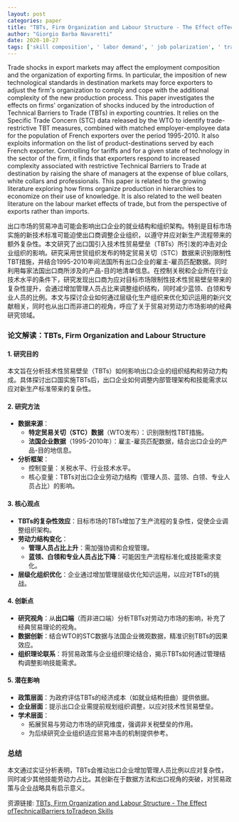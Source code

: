 ```yaml
---
layout: post
categories: paper
title: "TBTs, Firm Organization and Labour Structure - The Effect ofTechnicalBarriers toTradeon Skills"
author: "Giorgio Barba Navaretti"
date: 2020-10-27
tags: ['skill composition', ' labor demand', ' job polarization', ' trade barriers']
---
```


Trade shocks in export markets may affect the employment composition and the organization of exporting firms. In particular, the imposition of new technological standards in destination markets may force exporters to adjust the firm's organization to comply and cope with the additional complexity of the new production process. This paper investigates the effects on firms' organization of shocks induced by the introduction of Technical Barriers to Trade (TBTs) in exporting countries. It relies on the Specific Trade Concern (STC) data released by the WTO to identify trade-restrictive TBT measures, combined with matched employer-employee data for the population of French exporters over the period 1995-2010. It also exploits information on the list of product-destinations served by each French exporter. Controlling for tariffs and for a given state of technology in the sector of the firm, it finds that exporters respond to increased complexity associated with restrictive Technical Barriers to Trade at destination by raising the share of managers at the expense of blue collars, white collars and professionals. This paper is related to the growing literature exploring how firms organize production in hierarchies to economize on their use of knowledge. It is also related to the well beaten literature on the labour market effects of trade, but from the perspective of exports rather than imports.

出口市场的贸易冲击可能会影响出口企业的就业结构和组织架构。特别是目标市场实施的新技术标准可能迫使出口商调整企业组织，以遵守并应对新生产流程带来的额外复杂性。本文研究了出口国引入技术性贸易壁垒（TBTs）所引发的冲击对企业组织的影响。研究采用世贸组织发布的特定贸易关切（STC）数据来识别限制性TBT措施，并结合1995-2010年间法国所有出口企业的雇主-雇员匹配数据。同时利用每家法国出口商所涉及的产品-目的地清单信息。在控制关税和企业所在行业技术水平的条件下，研究发现出口商为应对目标市场限制性技术性贸易壁垒带来的复杂性提升，会通过增加管理人员占比来调整组织结构，同时减少蓝领、白领和专业人员的比例。本文与探讨企业如何通过层级化生产组织来优化知识运用的新兴文献相关，同时也从出口而非进口的视角，呼应了关于贸易对劳动力市场影响的经典研究领域。

### **论文解读：TBTs, Firm Organization and Labour Structure**  

#### **1. 研究目的**  
本文旨在分析技术性贸易壁垒（TBTs）如何影响出口企业的组织结构和劳动力构成。具体探讨出口国实施TBTs后，出口企业如何调整内部管理架构和技能需求以应对新生产标准带来的复杂性。  

#### **2. 研究方法**  
- **数据来源**：  
  - **特定贸易关切（STC）数据**（WTO发布）：识别限制性TBT措施。  
  - **法国企业数据**（1995-2010年）：雇主-雇员匹配数据，结合出口企业的产品-目的地信息。  
- **分析框架**：  
  - 控制变量：关税水平、行业技术水平。  
  - 核心变量：TBTs对出口企业劳动力结构（管理人员、蓝领、白领、专业人员占比）的影响。  

#### **3. 核心观点**  
- **TBTs的复杂性效应**：目标市场的TBTs增加了生产流程的复杂性，促使企业调整组织架构。  
- **劳动力结构变化**：  
  - **管理人员占比上升**：需加强协调和合规管理。  
  - **蓝领、白领和专业人员占比下降**：可能因生产流程标准化或技能需求变化。  
- **层级化组织优化**：企业通过增加管理层级优化知识运用，以应对TBTs的挑战。  

#### **4. 创新点**  
- **研究视角**：从**出口端**（而非进口端）分析TBTs对劳动力市场的影响，补充了经典贸易理论的视角。  
- **数据创新**：结合WTO的STC数据与法国企业微观数据，精准识别TBTs的因果效应。  
- **组织理论联系**：将贸易政策与企业组织理论结合，揭示TBTs如何通过管理结构调整影响技能需求。  

#### **5. 潜在影响**  
- **政策层面**：为政府评估TBTs的经济成本（如就业结构扭曲）提供依据。  
- **企业层面**：提示出口企业需提前规划组织调整，以应对技术性贸易壁垒。  
- **学术层面**：  
  - 拓展贸易与劳动力市场的研究维度，强调非关税壁垒的作用。  
  - 为后续研究企业组织适应贸易冲击的机制提供参考。  

### **总结**  
本文通过实证分析表明，TBTs会推动出口企业增加管理人员比例以应对复杂性，同时减少其他技能劳动力占比。其创新在于数据方法和出口视角的突破，对贸易政策与企业战略具有启示意义。

资源链接: [TBTs, Firm Organization and Labour Structure - The Effect ofTechnicalBarriers toTradeon Skills](https://papers.ssrn.com/sol3/papers.cfm?abstract_id=3474199)
